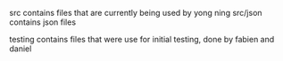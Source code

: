 src contains files that are currently being used by yong ning 
src/json contains json files 

testing contains files that were use for initial testing, done by fabien and daniel 

